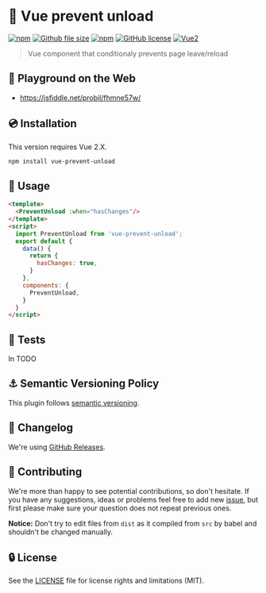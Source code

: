 # 🚪 Vue prevent unload

[![npm](https://img.shields.io/npm/v/vue-prevent-unload.svg)](https://www.npmjs.com/package/vue-prevent-unload)
[![Github file size](https://img.shields.io/github/size/probil/vue-prevent-unload/dist/vue-prevent-unload.min.js.svg)](https://raw.githubusercontent.com/probil/vue-prevent-unload/master/dist/vue-prevent-unload.min.js)
[![npm](https://img.shields.io/npm/dm/vue-prevent-unload.svg)](https://www.npmjs.com/package/vue-prevent-unload)
[![GitHub license](https://img.shields.io/badge/license-MIT-blue.svg)](https://raw.githubusercontent.com/probil/v-mask/master/LICENSE)
[![Vue2](https://img.shields.io/badge/Vue-2.x-brightgreen.svg)](https://vuejs.org/)

> Vue component that conditionaly prevents page leave/reload

## :art: Playground on the Web

- https://jsfiddle.net/probil/fhmne57w/

## :cd: Installation

This version requires Vue 2.X.
```sh
npm install vue-prevent-unload
```

## :rocket: Usage

```html
<template>
  <PreventUnload :when="hasChanges"/>
</template>
<script>
  import PreventUnload from 'vue-prevent-unload';
  export default {
    data() {
      return {
        hasChanges: true,
      }
    },
    components: {
      PreventUnload,
    }
  }
</script>
```

## :syringe: Tests

In TODO

## :anchor: Semantic Versioning Policy

This plugin follows [semantic versioning](http://semver.org/).

## :newspaper: Changelog

We're using [GitHub Releases](https://github.com/probil/vue-prevent-unload/releases).

## :beers: Contributing

We're more than happy to see potential contributions, so don't hesitate. If you have any suggestions, ideas or problems feel free to add new [issue](https://github.com/probil/vue-prevent-unload/issues), but first please make sure your question does not repeat previous ones.

**Notice:** Don't try to edit files from `dist` as it compiled from `src` by babel and shouldn't be changed manually.

## :lock: License

See the [LICENSE](LICENSE) file for license rights and limitations (MIT).
